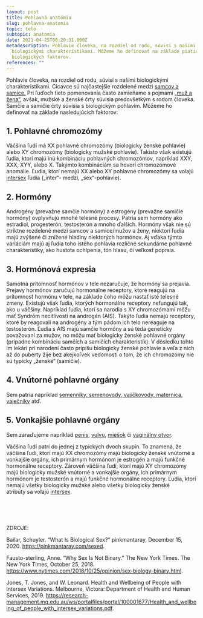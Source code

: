 ```yaml
---
layout: post
title: Pohlavná anatómia
slug: pohlavna-anatomia
topic: telo
subtopic: anatomia
date: 2021-04-25T08:20:31.000Z
metadescription: Pohlavie človeka, na rozdiel od rodu, súvisí s našimi
  biologickými charakteristikami. Môžeme ho definovať na základe piatich
  biologických faktorov.
references: ""
---
```

Pohlavie človeka, na rozdiel od rodu, súvisí s našimi biologickými charakteristikami. Cicavce sú najčastejšie rozdelené medzi [samcov a samice.](/muz-a-zena-vs-samec-a-samica/) Pri ľuďoch tieto pomenovania často zamieňame s pojmami [„muž a žena“](/muz-a-zena-vs-samec-a-samica/), avšak, mužské a ženské črty súvisia predovšetkým s rodom človeka. Samčie a samičie črty súvisia s biologickým pohlavím. Môžeme ho definovať na základe nasledujúcich faktorov:

## 1. Pohlavné chromozómy

Väčšina ľudí má XX pohlavné chromozómy (biologicky ženské pohlavie) alebo XY chromozómy (biologicky mužské pohlavie). Takisto však existujú ľudia, ktorí majú inú kombináciu pohlavných chromozómov, napríklad XXY, XXX, XYY, alebo X. Takýmto kombináciám sa hovorí chromozómové anomálie. Ľudia, ktorí nemajú XX alebo XY pohlavné chromozómy sa volajú [intersex](/anatomia-intersex-ludi/) ľudia („inter“- medzi, „sex“-pohlavie). 

## 2. Hormóny

Androgény (prevažne samčie hormóny) a estrogény (prevažne samičie hormóny) ovplyvňujú mnohé telesné procesy. Patria sem hormóny ako estradiol, progesterón, testosterón a mnoho ďalších. Hormóny však nie sú striktne rozdelené medzi samcov a samice/mužov a ženy, niektorí ľudia majú zvýšené či znížené hladiny niektorých hormónov. Aj vďaka týmto variáciám majú aj ľudia toho istého pohlavia rozličné sekundárne pohlavné charakteristiky, ako hustota ochlpenia, tón hlasu, či veľkosť poprsia. 

## 3. Hormónová expresia

Samotná prítomnosť hormónov v tele nezaručuje, že hormóny sa prejavia. Prejavy hormónov zaručujú hormonálne receptory, ktoré reagujú na prítomnosť hormónu v tele, na základe čoho môžu nastať isté telesné zmeny. Existujú však ľudia, ktorých hormonálne receptory nefungujú tak, ako u väčšiny. Napríklad ľudia, ktorí sa narodia s XY chromozómami môžu mať Syndróm necitlivosti na androgén (AIS). Takýto ľudia nemajú receptory, ktoré by reagovali na androgény a tým pádom ich telo nereaguje na testosterón. Ľudia s AIS majú samčie hormóny a sú teda geneticky považovaní za mužov, no môžu mať biologicky ženské pohlavné orgány (prípadne kombináciu samčích a samičích charakteristík). V dôsledku tohto im lekári pri narodení často pripíšu biologicky ženské pohlavie a veľa z nich až do puberty žije bez akejkoľvek vedomosti o tom, že ich chromozómy nie sú typicky „ženské“ (samičie). 

## 4. Vnútorné pohlavné orgány

Sem patria napríklad [semenníky, semenovody,](/vnutorne-pohlavne-ustrojenstvo-cloveka-s-penisom/)[ vajíčkovody, maternica, vaječníky](/vnutorne-pohlavne-ustrojenstvo-cloveka-s-vulvou/) atď. 

## 5. Vonkajšie pohlavné orgány

Sem zaraďujeme napríklad [penis](/vonkajsie-pohlavne-ustrojenstvo-cloveka-s-penisom/), [vulvu](/vonkajsie-pohlavne-ustrojenstvo-cloveka-s-vulvou/), [miešok](/vonkajsie-pohlavne-ustrojenstvo-cloveka-s-penisom/) či [vaginálny otvor](/vonkajsie-pohlavne-ustrojenstvo-cloveka-s-vulvou/). 

Väčšina ľudí patrí do jednej z typických dvoch skupín. To znamená, že väčšina ľudí, ktorí majú XX chromozómy majú biologicky ženské vnútorné a vonkajšie orgány, ich primárnym hormónom je estrogén a majú funkčné hormonálne receptory. Zároveň väčšina ľudí, ktorí majú XY chromozómy majú biologicky mužské vnútorné a vonkajšie orgány, ich primárnym hormónom je testosterón a majú funkčné hormonálne receptory. Ľudia, ktorí nemajú všetky biologicky mužské alebo všetky biologicky ženské atribúty sa volajú [intersex](/anatomia-intersex-ludi/).

<br>

<br>

<br>

<p class="important-text">ZDROJE:</p>

Bailar, Schuyler. “What Is Biological Sex?” pinkmantaray, December 15, 2020. <https://pinkmantaray.com/sexed>.

Fausto-sterling, Anne. “Why Sex Is Not Binary.” The New York Times. The New York Times, October 25, 2018. <https://www.nytimes.com/2018/10/25/opinion/sex-biology-binary.html>.

Jones, T. Jones, and W. Leonard. Health and Wellbeing of People with Intersex Variations. Melbourne, Victora: Department of Health and Human Services, 2019. <https://research-management.mq.edu.au/ws/portalfiles/portal/100001677/Health_and_wellbeing_of_people_with_intersex_variations.pdf>.